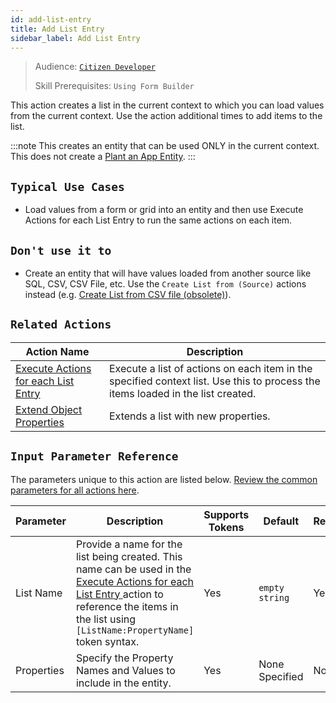 ```yaml
---
id: add-list-entry
title: Add List Entry
sidebar_label: Add List Entry
---
```


> Audience: [`Citizen Developer`](/audience.md#citizen-developers)
>
> Skill Prerequisites: `Using Form Builder`

This action creates a list in the current context to which you can load values from the current context. Use the action additional times to add items to the list.

:::note
This creates an entity that can be used ONLY in the current context. This does not create a [Plant an App Entity](/entities.md).
:::

## `Typical Use Cases`

- Load values from a form or grid into an entity and then use Execute Actions for each List Entry to run the same actions on each item.

## `Don't use it to`

- Create an entity that will have values loaded from another source like SQL, CSV, CSV File, etc. Use the `Create List from (Source)` actions instead (e.g. [Create List from CSV file (obsolete)](/actions/create-list-from-csv-file-obsolete.md)).

## `Related Actions`

| Action Name | Description |
| -- | -- |
| [Execute Actions for each List Entry ](/actions/execute-actions-for-each-list-entry.md)   | Execute a list of actions on each item in the specified context list. Use this to process the items loaded in the list created. |
| [Extend Object Properties](/actions/extend-object-properties.md)   | Extends a list with new properties. |

## `Input Parameter Reference`

The parameters unique to this action are listed below. [Review the common parameters for all actions here](/actions/common-parameters.md).

| Parameter| Description| Supports Tokens | Default| Required |
| -- | -- | -- | -- | -- |
| List Name | Provide a name for the list being created. This name can be used in the [Execute Actions for each List Entry ](/actions/execute-actions-for-each-list-entry.md) action to reference the items in the list using `[ListName:PropertyName]` token syntax. | Yes | `empty string` | Yes |
| Properties | Specify the Property Names and Values to include in the entity.  | Yes | None Specified | No |
